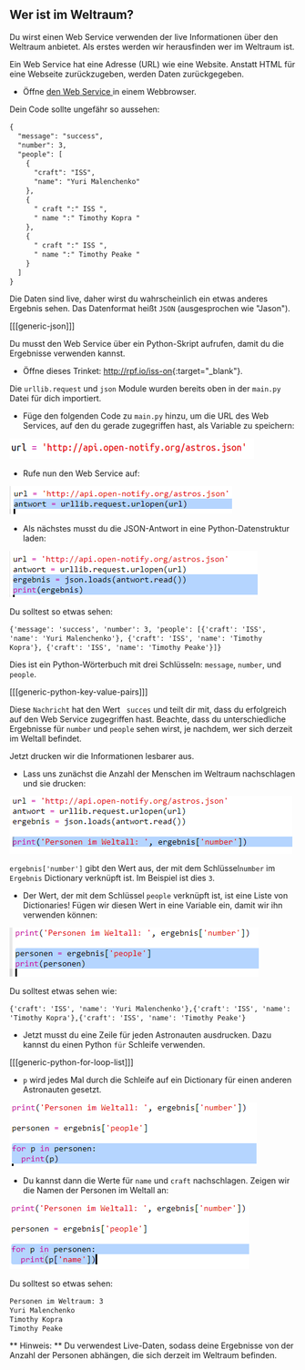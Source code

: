 ## Wer ist im Weltraum?

Du wirst einen Web Service verwenden der live Informationen über den Weltraum anbietet. Als erstes werden wir herausfinden wer im Weltraum ist.

Ein Web Service hat eine Adresse (URL) wie eine Website. Anstatt HTML für eine Webseite zurückzugeben, werden Daten zurückgegeben.

+ Öffne <a href="http://api.open-notify.org/astros.json" target="_blank"> den Web Service </a> in einem Webbrowser.

Dein Code sollte ungefähr so aussehen:

    {
      "message": "success",
      "number": 3,
      "people": [
        {
          "craft": "ISS",
          "name": "Yuri Malenchenko"
        },
        {
          " craft ":" ISS ",
          " name ":" Timothy Kopra "
        },
        {
          " craft ":" ISS ",
          " name ":" Timothy Peake "
        }
      ]
    }
    

Die Daten sind live, daher wirst du wahrscheinlich ein etwas anderes Ergebnis sehen. Das Datenformat heißt ` JSON ` (ausgesprochen wie "Jason").

[[[generic-json]]]

Du musst den Web Service über ein Python-Skript aufrufen, damit du die Ergebnisse verwenden kannst.

+ Öffne dieses Trinket: <http://rpf.io/iss-on>{:target="_blank"}.

Die ` urllib.request ` und `json` Module wurden bereits oben in der ` main.py ` Datei für dich importiert.

+ Füge den folgenden Code zu `main.py` hinzu, um die URL des Web Services, auf den du gerade zugegriffen hast, als Variable zu speichern:

![Bildschirmfoto](images/iss-url.png)

+ Rufe nun den Web Service auf:

![Bildschirmfoto](images/iss-request.png)

+ Als nächstes musst du die JSON-Antwort in eine Python-Datenstruktur laden:

![Bildschirmfoto](images/iss-result.png)

Du solltest so etwas sehen:

    {'message': 'success', 'number': 3, 'people': [{'craft': 'ISS', 'name': 'Yuri Malenchenko'}, {'craft': 'ISS', 'name': 'Timothy Kopra'}, {'craft': 'ISS', 'name': 'Timothy Peake'}]}
    

Dies ist ein Python-Wörterbuch mit drei Schlüsseln: `message`, `number`, und `people`.

[[[generic-python-key-value-pairs]]]

Diese ` Nachricht ` hat den Wert ` succes` und teilt dir mit, dass du erfolgreich auf den Web Service zugegriffen hast. Beachte, dass du unterschiedliche Ergebnisse für `number` und `people` sehen wirst, je nachdem, wer sich derzeit im Weltall befindet.

Jetzt drucken wir die Informationen lesbarer aus.

+ Lass uns zunächst die Anzahl der Menschen im Weltraum nachschlagen und sie drucken:

![Bildschirmfoto](images/iss-number.png)

` ergebnis['number'] ` gibt den Wert aus, der mit dem Schlüssel`number` im `Ergebnis` Dictionary verknüpft ist. Im Beispiel ist dies `3`.

+ Der Wert, der mit dem Schlüssel `people` verknüpft ist, ist eine Liste von Dictionaries! Fügen wir diesen Wert in eine Variable ein, damit wir ihn verwenden können:

![Bildschirmfoto](images/iss-people.png)

Du solltest etwas sehen wie:

    {'craft': 'ISS', 'name': 'Yuri Malenchenko'},{'craft': 'ISS', 'name': 'Timothy Kopra'},{'craft': 'ISS', 'name': 'Timothy Peake'}
    

+ Jetzt musst du eine Zeile für jeden Astronauten ausdrucken. Dazu kannst du einen Python `für` Schleife verwenden.

[[[generic-python-for-loop-list]]]

+ `p` wird jedes Mal durch die Schleife auf ein Dictionary für einen anderen Astronauten gesetzt.

![Bildschirmfoto](images/iss-people-1a.png)

+ Du kannst dann die Werte für `name` und `craft` nachschlagen. Zeigen wir die Namen der Personen im Weltall an:

![Bildschirmfoto](images/iss-people-2.png)

Du solltest so etwas sehen:

    Personen im Weltraum: 3
    Yuri Malenchenko
    Timothy Kopra
    Timothy Peake
    

** Hinweis: ** Du verwendest Live-Daten, sodass deine Ergebnisse von der Anzahl der Personen abhängen, die sich derzeit im Weltraum befinden.